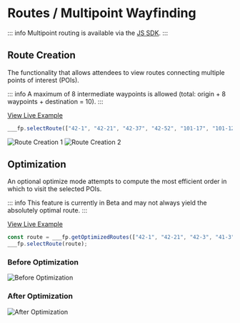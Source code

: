 # Routes / Multipoint Wayfinding

::: info
Multipoint routing is available via the [JS SDK](java-script-api-reference.md).
:::

## Route Creation

The functionality that allows attendees to view routes connecting multiple points of interest (POIs).


::: info
A maximum of 8 intermediate waypoints is allowed (total: origin + 8 waypoints + destination = 10).
:::

[View Live Example](https://demo.expofp.com/?route%3A101-12%3A42-1%3Afalse%3A42-21%3A42-37%3A42-52%3A101-17)

```js
___fp.selectRoute(["42-1", "42-21", "42-37", "42-52", "101-17", "101-12"]);
```

<img src="/img/wayfinding/1.png" alt="Route Creation 1" />
<img src="/img/wayfinding/2.png" alt="Route Creation 2" />



## Optimization

An optional optimize mode attempts to compute the most efficient order in which to visit the selected POIs.

::: info
This feature is currently in Beta and may not always yield the absolutely optimal route.
:::

[View Live Example](https://demo.expofp.com/?route%3A41-3%3A42-1%3Afalse%3A42-3%3A42-21)

```js
const route = ___fp.getOptimizedRoutes(["42-1", "42-21", "42-3", "41-3"]).flatMap(r => r.waypoints);
___fp.selectRoute(route);
```

### Before Optimization

<img src="/img/wayfinding/before.png" alt="Before Optimization" />

### After Optimization

<img src="/img/wayfinding/after.png" alt="After Optimization" />
